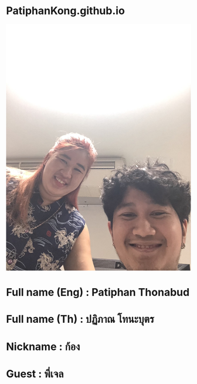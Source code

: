 # PatiphanKong.github.io
![alt text for screen readers](S__20602886.jpg "Text to show on mouseover")
# Full name (Eng) : Patiphan Thonabud

# Full name (Th) : ปฏิภาณ โทนะบุตร

# Nickname : ก้อง

# Guest : พี่เจล

